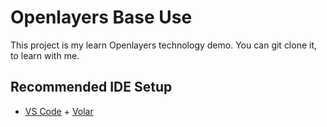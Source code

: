 # Openlayers Base Use
This project is my learn Openlayers technology demo. You can git clone it, to learn with me.
## Recommended IDE Setup

- [VS Code](https://code.visualstudio.com/) + [Volar](https://marketplace.visualstudio.com/items?itemName=Vue.volar)
